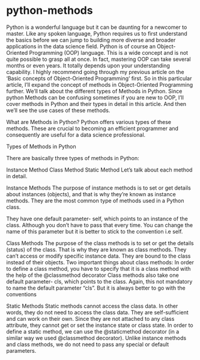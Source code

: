 
# python-methods

Python is a wonderful language but it can be daunting for a newcomer to master. Like any spoken language, Python requires us to
first understand the basics before we can jump to building more diverse and broader applications in the data science field.
Python is of course an Object-Oriented Programming (OOP) language. This is a wide concept and is not quite possible to grasp all at once.
In fact, mastering OOP can take several months or even years. It totally depends upon your understanding capability.
I highly recommend going through my previous article on the ‘Basic concepts of Object-Oriented Programming‘ first.
So in this particular article, I’ll expand the concept of methods in Object-Oriented Programming further.
We’ll talk about the different types of Methods in Python. Since python Methods can be confusing sometimes if you are new to OOP,
I’ll cover methods in Python and their types in detail in this article. And then we’ll see the use cases of these methods.

What are Methods in Python?
Python offers various types of these methods. These are crucial to becoming an efficient programmer and consequently are useful for a data science professional.

 

Types of Methods in Python

There are basically three types of methods in Python:

Instance Method
Class Method
Static Method
Let’s talk about each method in detail.

 

Instance Methods
The purpose of instance methods is to set or get details about instances (objects), and that is why they’re known as instance methods.
They are the most common type of methods used in a Python class.

They have one default parameter- self, which points to an instance of the class. Although you don’t have to pass that every time.
You can change the name of this parameter but it is better to stick to the convention i.e self.

Class Methods
The purpose of the class methods is to set or get the details (status) of the class. That is why they are known as class methods. 
They can’t access or modify specific instance data. They are bound to the class instead of their objects. Two important things about class methods:
In order to define a class method, you have to specify that it is a class method with the help of the @classmethod decorator
Class methods also take one default parameter- cls, which points to the class. Again, this not mandatory to name the default parameter “cls”.
But it is always better to go with the conventions

Static Methods
Static methods cannot access the class data. In other words, they do not need to access the class data.
They are self-sufficient and can work on their own.  Since they are not attached to any class attribute, 
they cannot get or set the instance state or class state.
In order to define a static method, we can use the @staticmethod decorator (in a similar way we used @classmethod decorator).
Unlike instance methods and class methods, we do not need to pass any special or default parameters.


